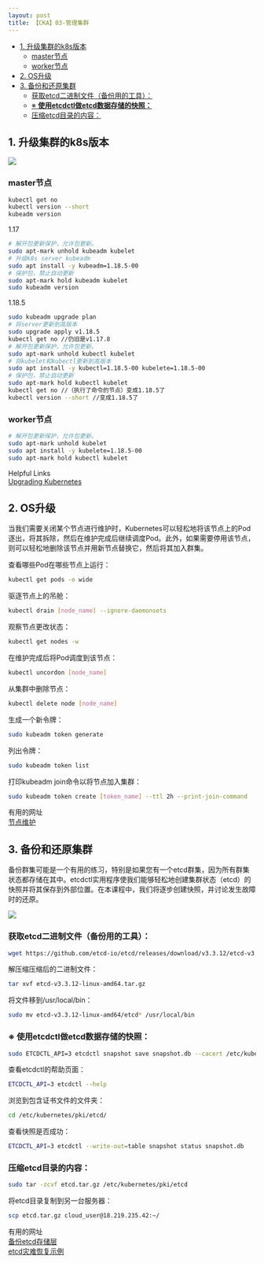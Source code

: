 ```yaml
---
layout: post
title: 【CKA】03-管理集群
---
```

- [1. 升级集群的k8s版本](#1-升级集群的k8s版本)
  - [master节点](#master节点)
  - [worker节点](#worker节点)
- [2. OS升级](#2-os升级)
- [3. 备份和还原集群](#3-备份和还原集群)
  - [获取etcd二进制文件（备份用的工具）：](#获取etcd二进制文件备份用的工具)
  - [※ **使用etcdctl做etcd数据存储的快照：**](#使用etcdctl做etcd数据存储的快照)
  - [压缩etcd目录的内容：](#压缩etcd目录的内容)


## 1. 升级集群的k8s版本
![](/docs/images/2020-08-24-09-39-52.png)

### master节点
```bash
kubectl get no
kubectl version --short
kubeadm version
```
1.17

```bash
# 解开包更新保护，允许包更新。
sudo apt-mark unhold kubeadm kubelet
# 升级k8s server kubeadm
sudo apt install -y kubeadm=1.18.5-00
# 保护包，禁止自动更新
sudo apt-mark hold kubeadm kubelet
sudo kubeadm version
```
1.18.5

```bash
sudo kubeadm upgrade plan
# 将server更新到高版本
sudo upgrade apply v1.18.5
kubectl get no //仍旧是v1.17.8
# 解开包更新保护，允许包更新。
sudo apt-mark unhold kubectl kubelet
# 将kubelet和kubectl更新到高版本
sudo apt install -y kubectl=1.18.5-00 kubelete=1.18.5-00
# 保护包，禁止自动更新
sudo apt-mark hold kubectl kubelet
kubectl get no //（执行了命令的节点）变成1.18.5了
kubectl version --short //变成1.18.5了
```

### worker节点

```bash
# 解开包更新保护，允许包更新。
sudo apt-mark unhold kubelet
sudo apt install -y kubelete=1.18.5-00
sudo apt-mark hold kubectl kubelet
```

Helpful Links  
[Upgrading Kubernetes](https://kubernetes.io/docs/reference/setup-tools/kubeadm/kubeadm-upgrade/)


## 2. OS升级
当我们需要关闭某个节点进行维护时，Kubernetes可以轻松地将该节点上的Pod逐出，将其拆除，然后在维护完成后继续调度Pod。此外，如果需要停用该节点，则可以轻松地删除该节点并用新节点替换它，然后将其加入群集。

查看哪些Pod在哪些节点上运行：
```bash
kubectl get pods -o wide
```

驱逐节点上的吊舱：
```bash
kubectl drain [node_name] --ignore-daemonsets
```
观察节点更改状态：
```bash
kubectl get nodes -w
```
在维护完成后将Pod调度到该节点：
```bash
kubectl uncordon [node_name]
```
从集群中删除节点：
```bash
kubectl delete node [node_name]
```
生成一个新令牌：
```bash
sudo kubeadm token generate
```
列出令牌：
```bash
sudo kubeadm token list
```
打印kubeadm join命令以将节点加入集群：
```bash
sudo kubeadm token create [token_name] --ttl 2h --print-join-command
```
有用的网址  
[节点维护](https://kubernetes.io/docs/tasks/administer-cluster/cluster-management/#maintenance-on-a-node)

## 3. 备份和还原集群
备份群集可能是一个有用的练习，特别是如果您有一个etcd群集，因为所有群集状态都存储在其中。etcdctl实用程序使我们能够轻松地创建集群状态（etcd）的快照并将其保存到外部位置。在本课程中，我们将逐步创建快照，并讨论发生故障时的还原。

![](/docs/images/2020-08-24-08-58-40.png)

### 获取etcd二进制文件（备份用的工具）：
```bash
wget https://github.com/etcd-io/etcd/releases/download/v3.3.12/etcd-v3.3.12-linux-amd64.tar.gz
```

解压缩压缩后的二进制文件：
```bash
tar xvf etcd-v3.3.12-linux-amd64.tar.gz
```
将文件移到/usr/local/bin：
```bash
sudo mv etcd-v3.3.12-linux-amd64/etcd* /usr/local/bin
```

### ※ **使用etcdctl做etcd数据存储的快照：**
```bash
sudo ETCDCTL_API=3 etcdctl snapshot save snapshot.db --cacert /etc/kubernetes/pki/etcd/ca.crt --cert /etc/kubernetes/pki/etcd/server.crt --key /etc/kubernetes/pki/etcd/server.key
```
查看etcdctl的帮助页面：
```bash
ETCDCTL_API=3 etcdctl --help
```
浏览到包含证书文件的文件夹：
```bash
cd /etc/kubernetes/pki/etcd/
```
查看快照是否成功：
```bash
ETCDCTL_API=3 etcdctl --write-out=table snapshot status snapshot.db
```
### 压缩etcd目录的内容：
```bash
sudo tar -zcvf etcd.tar.gz /etc/kubernetes/pki/etcd
```
将etcd目录复制到另一台服务器：
```bash
scp etcd.tar.gz cloud_user@18.219.235.42:~/
```

有用的网址  
[备份etcd存储层](https://kubernetes.io/docs/tasks/administer-cluster/configure-upgrade-etcd/#backing-up-an-etcd-cluster)  
[etcd灾难恢复示例](https://github.com/etcd-io/etcd/blob/master/Documentation/op-guide/recovery.md)
